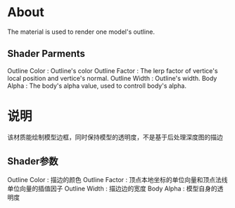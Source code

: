 # About
The material is used to render one model's outline. 

## Shader Parments
Outline Color : Outline's color
Outline Factor : The lerp factor of vertice's local position and vertice's normal.
Outline Width : Outline's width.
Body Alpha : The body's alpha value, used to controll body's alpha.

# 说明
该材质能绘制模型边框，同时保持模型的透明度，不是基于后处理深度图的描边

## Shader参数
Outline Color : 描边的颜色
Outline Factor : 顶点本地坐标的单位向量和顶点法线单位向量的插值因子
Outline Width : 描边边的宽度
Body Alpha : 模型自身的透明度
